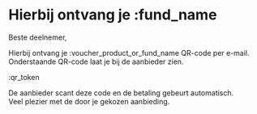 # Hierbij ontvang je :fund_name  

Beste deelnemer,  

Hierbij ontvang je :voucher_product_or_fund_name QR-code per e-mail.  
Onderstaande QR-code laat je bij de aanbieder zien.  

:qr_token  

De aanbieder scant deze code en de betaling gebeurt automatisch.  
Veel plezier met de door je gekozen aanbieding.  